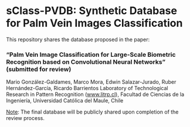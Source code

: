 # sClass-PVDB: Synthetic Database for Palm Vein Images Classification 

This repository shares the database proposed in the paper: 

### “Palm Vein Image Classification for Large-Scale Biometric Recognition based on Convolutional Neural Networks” (submitted for review)
Mario González-Galdames, Marco Mora, Edwin Salazar-Jurado, Ruber Hernández-García, Ricardo Barrientos
Laboratory of Technological Research in Pattern Recognition (www.litrp.cl), Facultad de Ciencias de la Ingeniería, Universidad Católica del Maule, Chile

<u>Note</u>: The final database will be publicly shared upon completion of the review process.
